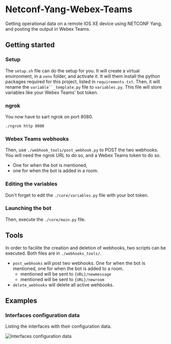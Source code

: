 # Netconf-Yang-Webex-Teams
Getting operational data on a remote IOS XE device using NETCONF Yang, and posting the output in Webex Teams.

## Getting started
### Setup
The `setup.sh` file can do the setup for you. It will create a virtual environment, in a `venv` folder, and activate it.
It will them install the python packages required for this project, listed in `requirements.txt`.
Then, it will rename the `variable``_template.py` file to `variables.py`. This file will store variables like your Webex Teams' bot token.

### ngrok
You now have to sart ngrok on port 8080. 

```./ngrok http 8080```

### Webex Teams webhooks
Then, use `./webhook_tools/post_webhook.py` to POST the two webhooks. You will need the ngrok URL to do so, and a Webex Teams token to do so.
* One for when the bot is mentioned,
* one for when the bot is added in a room.

### Editing the variables
Don't forget to edit the `./core/variables.py` file with your bot token.

### Launching the bot
Then, execute the `./core/main.py` file.

## Tools
In order to facilite the creation and deletion of webhooks, two scripts can be executed. Both files are in `./webhooks_tools/`.
* `post_webhooks` will post two webhooks. One for when the bot is mentioned, one for when the bot is added to a room.
    * mentioned will be sent to `{URL}/newmessage`
    * mentioned will be sent to `{URL}/newroom`
* `delete_webhooks` will delete all active wehbooks.

## Examples

### Interfaces configuration data

Listing the interfaces with their configuration data.

![Interfaces configuration data](https://i.imgur.com/b8w4tCSl.png)
